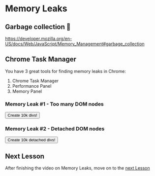 # Memory Leaks

## Garbage collection 🚛

https://developer.mozilla.org/en-US/docs/Web/JavaScript/Memory_Management#garbage_collection

## Chrome Task Manager

You have 3 great tools for finding memory leaks in Chrome:

1. Chrome Task Manager
1. Performance Panel
1. Memory Panel

### Memory Leak #1 - Too many DOM nodes

<button id="grow">Create 10k divs!</button>

### Memory Leak #2 - Detached DOM nodes

<button id="create">Create 10k detached divs!</button>

## Next Lesson

After finishing the video on Memory Leaks, move on to the [next Lesson](/lesson/Audit)
